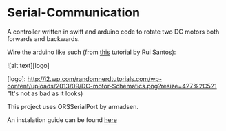 # Serial-Communication
A controller written in swift and arduino code to rotate two DC motors both forwards and backwards.

Wire the arduino like such (from [this](http://randomnerdtutorials.com/arduino-control-2-dc-motors-via-bluetooth/) tutorial by Rui Santos): 

![alt text][logo]

[logo]: http://i2.wp.com/randomnerdtutorials.com/wp-content/uploads/2013/09/DC-motor-Schematics.png?resize=427%2C521 "It's not as bad as it looks)

This project uses ORSSerialPort by armadsen. 

An instalation guide can be found [here](https://github.com/armadsen/ORSSerialPort/wiki/Installing-ORSSerialPort)
